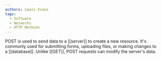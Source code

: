 ```yaml
---
authors: Lewis Evans
tags:
  - Software
  - Networks
  - HTTP_Methods
---
```

POST is used to send data to a [[server]] to create a new resource. It's commonly used for submitting forms, uploading files, or making changes to a [[database]]. Unlike [[GET]], POST requests can modify the server's data.